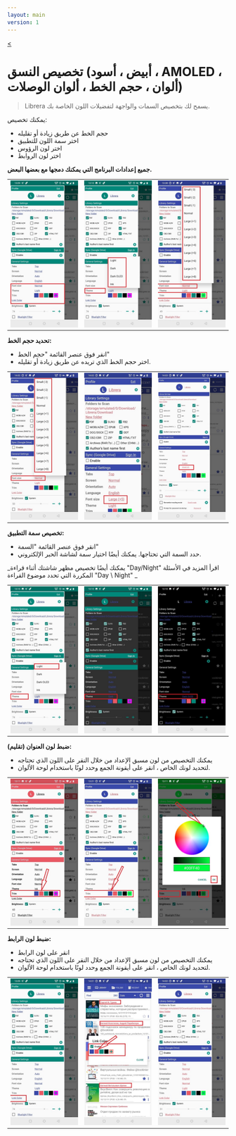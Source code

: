 ```yaml
---
layout: main
version: 1
---
```

[<](/wiki/faq/ar)

# تخصيص النسق (أبيض ، أسود ، AMOLED ، ألوان ، حجم الخط ، ألوان الوصلات)


> Librera يسمح لك بتخصيص السمات والواجهة لتفضيلات اللون الخاصة بك.

يمكنك تخصيص:

* حجم الخط عن طريق زيادة أو تقليله
* اختر سمة اللون للتطبيق
* اختر لون الرؤوس
* اختر لون الروابط

**جميع إعدادات البرنامج التي يمكنك دمجها مع بعضها البعض.**


||||
|-|-|-|
|![](1.jpg)|![](2.jpg)|![](3.jpg)|


**تحديد حجم الخط:**

* انقر فوق عنصر القائمة &quot;حجم الخط&quot;
* اختر حجم الخط الذي تريده عن طريق زيادة أو تقليله.

||||
|-|-|-|
|![](34.jpg)|![](32.jpg)|![](33.jpg)|


**تخصيص سمة التطبيق:**

* انقر فوق عنصر القائمة &quot;السمة&quot;
* حدد السمة التي تحتاجها. يمكنك أيضًا اختيار سمة لشاشة الحبر الإلكتروني.

_يمكنك أيضًا تخصيص مظهر شاشتك أثناء قراءة &quot;Day/Night&quot; اقرأ المزيد في الأسئلة المكررة التي تحدد موضوع القراءة &quot;Day \ Night&quot; _

||||
|-|-|-|
|![](21.jpg)|![](22.jpg)|![](23.jpg)|


**ضبط لون العنوان (تقليم):**

* يمكنك التخصيص من لون مسبق الإعداد من خلال النقر على اللون الذي تحتاجه
* لتحديد لونك الخاص ، انقر على أيقونة الجمع وحدد لونًا باستخدام لوحة الألوان.

||||
|-|-|-|
|![](11.jpg)|![](12.jpg)|![](13.jpg)|

**ضبط لون الرابط:**

* انقر على لون الرابط
* يمكنك التخصيص من لون مسبق الإعداد من خلال النقر على اللون الذي تحتاجه
* لتحديد لونك الخاص ، انقر على أيقونة الجمع وحدد لونًا باستخدام لوحة الألوان.

||||
|-|-|-|
|![](41.jpg)|![](42.jpg)|![](43.jpg)|






